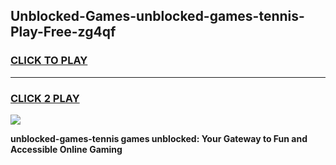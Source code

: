 
## Unblocked-Games-unblocked-games-tennis-Play-Free-zg4qf
<h3>
<a href="https://premium76.site?title=unblocked-games-tennis&ref=10A">CLICK TO PLAY</a></h3>
<hr>

<h3>
<a href="https://premium76.site?title=unblocked-games-tennis&ref=10A">CLICK 2 PLAY</a>
  
</h3>

<a href="https://premium76.site?title=unblocked-games-tennis&ref=10A"><img src="https://clearcache.store/games.png"></a>


**unblocked-games-tennis games unblocked: Your Gateway to Fun and Accessible Online Gaming**
